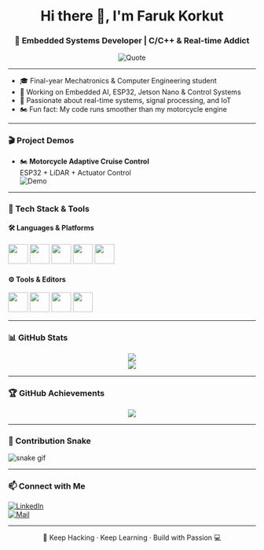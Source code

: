 <h1 align="center">Hi there 👋, I'm Faruk Korkut</h1>
<h3 align="center">🔧 Embedded Systems Developer | C/C++ & Real-time Addict</h3>

<p align="center">
  <img src="https://readme-quote.vercel.app/api" alt="Quote" />
</p>

---

- 🎓 Final-year Mechatronics & Computer Engineering student  
- 💼 Working on Embedded AI, ESP32, Jetson Nano & Control Systems  
- 🧠 Passionate about real-time systems, signal processing, and IoT  
- 🏍️ Fun fact: My code runs smoother than my motorcycle engine  

---

### 🎬 Project Demos

- 🏍️ **Motorcycle Adaptive Cruise Control**  
  ESP32 + LiDAR + Actuator Control  
  ![Demo](https://media.giphy.com/media/3ohzdYJK1wAdPWVk88/giphy.gif)

---

### 🧰 Tech Stack & Tools

#### 🛠️ Languages & Platforms
<p>
  <img src="https://cdn.jsdelivr.net/gh/devicons/devicon/icons/c/c-original.svg" width="40"/>
  <img src="https://cdn.jsdelivr.net/gh/devicons/devicon/icons/cplusplus/cplusplus-original.svg" width="40"/>
  <img src="https://cdn.jsdelivr.net/gh/devicons/devicon/icons/python/python-original.svg" width="40"/>
  <img src="https://cdn.jsdelivr.net/gh/devicons/devicon/icons/arduino/arduino-original.svg" width="40"/>
  <img src="https://cdn.jsdelivr.net/gh/devicons/devicon/icons/raspberrypi/raspberrypi-original.svg" width="40"/>
</p>

#### ⚙️ Tools & Editors
<p>
  <img src="https://cdn.jsdelivr.net/gh/devicons/devicon/icons/vscode/vscode-original.svg" width="40"/>
  <img src="https://cdn.jsdelivr.net/gh/devicons/devicon/icons/github/github-original.svg" width="40"/>
  <img src="https://cdn.jsdelivr.net/gh/devicons/devicon/icons/git/git-original.svg" width="40"/>
  <img src="https://cdn.jsdelivr.net/gh/devicons/devicon/icons/linux/linux-original.svg" width="40"/>
</p>

---

### 📊 GitHub Stats

<p align="center">
  <img src="https://github-readme-stats.vercel.app/api?username=farukkorkut1&theme=tokyonight&show_icons=true" />
  <br />
  <img src="https://github-readme-stats.vercel.app/api/top-langs/?username=farukkorkut1&layout=compact&theme=tokyonight" />
</p>

---
### 🏆 GitHub Achievements

<p align="center">
  <img src="https://github-profile-trophy.vercel.app/?username=farukkorkut1&theme=algolia&no-bg=true&margin-w=15"/>
</p>

---

### 🐍 Contribution Snake

![snake gif](https://github.com/farukkorkut1/farukkorkut1/blob/output/github-contribution-grid-snake.svg)

---

### 📫 Connect with Me

[![LinkedIn](https://img.shields.io/badge/LinkedIn-blue?logo=linkedin)](https://linkedin.com/in/faruk-korkut)  
[![Mail](https://img.shields.io/badge/E--Mail-red?logo=gmail)](mailto:faruk@example.com)

---

<p align="center">
  🚀 Keep Hacking · Keep Learning · Build with Passion 💻
</p>
